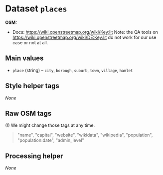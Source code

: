 # Dataset `places`

**OSM:**

- Docs: https://wiki.openstreetmap.org/wiki/Key:lit
  Note: the QA tools on https://wiki.openstreetmap.org/wiki/DE:Key:lit do not work for our use case or not at all.

## Main values

- `place` (string) – `city`, `borough`, `suburb`, `town`, `village`, `hamlet`

## Style helper tags

_None_

## Raw OSM tags

(!) We might change those tags at any time.

> "name", "capital", "website", "wikidata", "wikipedia", "population", "population:date", "admin_level"

## Processing helper

_None_
